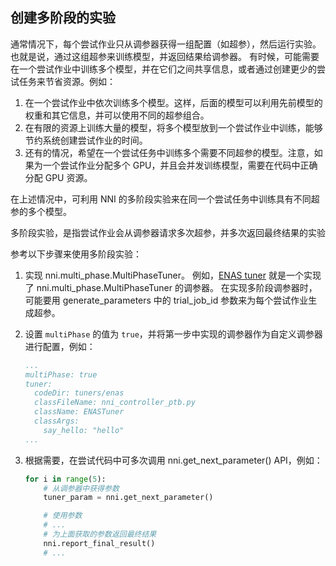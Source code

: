 ## 创建多阶段的实验

通常情况下，每个尝试作业只从调参器获得一组配置（如超参），然后运行实验。也就是说，通过这组超参来训练模型，并返回结果给调参器。 有时候，可能需要在一个尝试作业中训练多个模型，并在它们之间共享信息，或者通过创建更少的尝试任务来节省资源。例如：

1. 在一个尝试作业中依次训练多个模型。这样，后面的模型可以利用先前模型的权重和其它信息，并可以使用不同的超参组合。
2. 在有限的资源上训练大量的模型，将多个模型放到一个尝试作业中训练，能够节约系统创建尝试作业的时间。
3. 还有的情况，希望在一个尝试任务中训练多个需要不同超参的模型。注意，如果为一个尝试作业分配多个 GPU，并且会并发训练模型，需要在代码中正确分配 GPU 资源。

在上述情况中，可利用 NNI 的多阶段实验来在同一个尝试任务中训练具有不同超参的多个模型。

多阶段实验，是指尝试作业会从调参器请求多次超参，并多次返回最终结果的实验

参考以下步骤来使用多阶段实验：

1. 实现 nni.multi_phase.MultiPhaseTuner。 例如，[ENAS tuner](https://github.com/countif/enas_nni/blob/master/nni/examples/tuners/enas/nni_controller_ptb.py) 就是一个实现了 nni.multi_phase.MultiPhaseTuner 的调参器。 在实现多阶段调参器时，可能要用 generate_parameters 中的 trial_job_id 参数来为每个尝试作业生成超参。

2. 设置 `multiPhase` 的值为 `true`，并将第一步中实现的调参器作为自定义调参器进行配置，例如：
    
    ```yml
    ...
    multiPhase: true
    tuner:
      codeDir: tuners/enas
      classFileName: nni_controller_ptb.py
      className: ENASTuner
      classArgs:
        say_hello: "hello"
    ...
    ```

3. 根据需要，在尝试代码中可多次调用 nni.get_next_parameter() API，例如：
    
    ```python
    for i in range(5):
        # 从调参器中获得参数
        tuner_param = nni.get_next_parameter()
    
        # 使用参数
        # ...
        # 为上面获取的参数返回最终结果
        nni.report_final_result()
        # ...
    ```